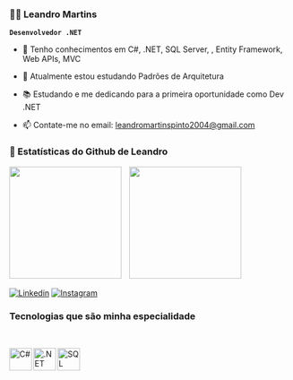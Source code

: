 ### 👨‍💻 Leandro Martins 
 **`Desenvolvedor .NET`**

- 🔭 Tenho conhecimentos em C#, .NET, SQL Server, , Entity Framework, Web APIs, MVC
  
- 🌱 Atualmente estou estudando Padrões de Arquitetura

- 📚 Estudando e me dedicando para a primeira oportunidade como Dev .NET
  
- 📫 Contate-me no email: leandromartinspinto2004@gmail.com

### 🎯  Estatísticas do Github de Leandro 

<img
  height="200"
  style="padding-right: 10px;"
  src="https://github-readme-stats.vercel.app/api?username=lele-rdm&show_icons=true&theme=dracula&include_all_commits=true&locale=pt-br"
/>
<img
  height="200"
  style="padding-right: 10px;"
  src="https://github-readme-stats.vercel.app/api/top-langs/?username=lele-rdm&theme=dracula&layout=compact&custom_title=Tecnologias&langs_count=9"
/>

[![Linkedin](https://img.shields.io/badge/LinkedIn-0077B5?style=for-the-badge&logo=linkedin&logoColor=white)](https://www.linkedin.com/in/leandromartinspinto/)
[![Instagram](https://img.shields.io/badge/Instagram-E4405F?style=for-the-badge&logo=instagram&logoColor=white)](https://www.instagram.com/lele__rdm/)

### Tecnologias que são minha especialidade

<br>

<img 
  align="left"
  title="C#"
  width="40px"
  style="padding-rigth: 10px;"
  src="https://cdn.jsdelivr.net/gh/devicons/devicon@latest/icons/csharp/csharp-line.svg"
  />
<img 
  align="left"
  title=".NET Core"
  width="40px"
  style="padding-rigth: 10px;"
  src="https://cdn.jsdelivr.net/gh/devicons/devicon@latest/icons/dotnetcore/dotnetcore-original.svg"
  />
  <img 
  align="left"
  title="SQL Server"
  width="40px"
  style="padding-rigth: 10px;"
  src="https://cdn.jsdelivr.net/gh/devicons/devicon@latest/icons/microsoftsqlserver/microsoftsqlserver-original.svg"
  />


